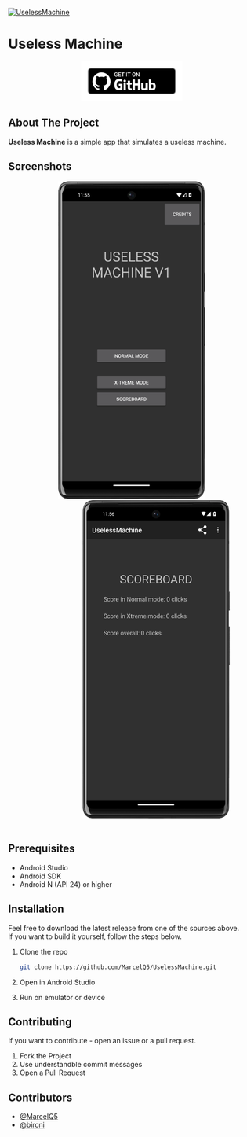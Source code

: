 [![UselessMachine](https://github.com/MarcelQ5/UselessMachine/actions/workflows/gradle.yml/badge.svg?branch=main)](https://github.com/MarcelQ5/UselessMachine/actions/workflows/gradle.yml)

# Useless Machine

<div align="center">
<a href='https://github.com/MarcelQ5/UselessMachine/releases/latest'><img alt='Get it on Github' src='./docs/assets/badge_github.png' height='80px'/></a>
</div>

## About The Project

**Useless Machine** is a simple app that simulates a useless machine.

## Screenshots


<div align="center">
<img src="./docs/assets/screenshot1.png" width="300"  />
<img style="margin-left: 100px" src="./docs/assets/screenshot2.png" width="300"/>
</div>
</br>



## Prerequisites

- Android Studio
- Android SDK
- Android N (API 24) or higher

## Installation

Feel free to download the latest release from one of the sources above.  
If you want to build it yourself, follow the steps below.

1. Clone the repo

   ```sh
   git clone https://github.com/MarcelQ5/UselessMachine.git
   ```

2. Open in Android Studio
3. Run on emulator or device

## Contributing

If you want to contribute - open an issue or a pull request.

1. Fork the Project
2. Use understandble commit messages
3. Open a Pull Request

## Contributors

- [@MarcelQ5](https://github.com/MarcelQ5)
- [@bircni](https://github.com/bircni)
